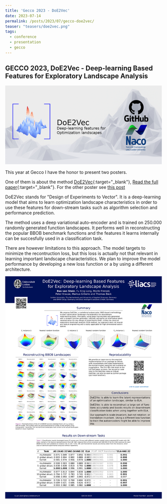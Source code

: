 ```yaml
---
title: 'Gecco 2023 - DoE2Vec'
date: 2023-07-14
permalink: /posts/2023/07/gecco-doe2vec/
teaser: "teasers/doe2vec.png"
tags:
  - conference
  - presentation
  - gecco
---
```



## GECCO 2023, DoE2Vec - Deep-learning Based Features for Exploratory Landscape Analysis

![](/images/teasers/doe2vec.png)

This year at Gecco I have the honor to present two posters.

One of them is about the method [DoE2Vec](https://github.com/Basvanstein/doe2vec){:target="_blank"}, [Read the full paper](https://arxiv.org/abs/2304.01219){:target="_blank"}. For the other poster see [this post](https://nikivanstein.nl/posts/2023/07/gecco-deep-bias/)

DoE2Vec stands for "Design of Experiments to Vector". It is a deep-learning model that aims to learn optimization landscape characteristics in order to use these features for down-stream tasks such as algorithm selection and performance prediction.

The method uses a deep variational auto-encoder and is trained on 250.000 randomly generated function landscapes. It performs well in reconstructing the popular BBOB benchmark functions and the features it learns internally can be succesfully used in a classification task.

There are however limitations to this approach. The model targets to minimize the recontruction loss, but this loss is actually not that relevant in learning important landscape characteristics. We plan to improve the model performance by developing a new loss function or a by using a different architecture.

![](../files/GECCO_Doe2Vec_Poster_submitted.jpg)